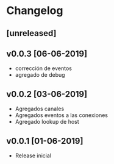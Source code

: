 # Changelog

## [unreleased]

## v0.0.3 [06-06-2019]

- corrección de eventos
- agregado de debug

## v0.0.2 [03-06-2019]

- Agregados canales
- Agregados eventos a las conexiones
- Agregado lookup de host

## v0.0.1 [01-06-2019]

- Release inicial


